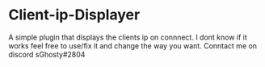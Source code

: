 # Client-ip-Displayer
A simple plugin that displays the clients ip on connnect.
I dont know if it works feel free to use/fix it and change the way you want.
Conntact me on discord sGhosty#2804
